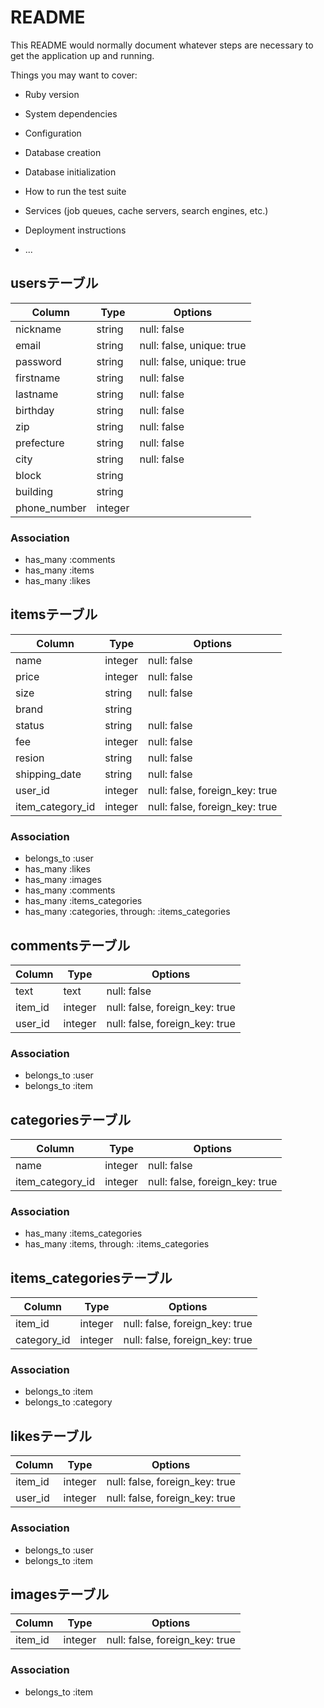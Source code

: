 # README

This README would normally document whatever steps are necessary to get the
application up and running.

Things you may want to cover:

* Ruby version

* System dependencies

* Configuration

* Database creation

* Database initialization

* How to run the test suite

* Services (job queues, cache servers, search engines, etc.)

* Deployment instructions

* ...

## usersテーブル

|Column|Type|Options|
|------|----|-------|
|nickname|string|null: false|
|email|string|null: false, unique: true|
|password|string|null: false, unique: true|
|firstname|string|null: false|
|lastname|string|null: false|
|birthday|string|null: false|
|zip|string|null: false|
|prefecture|string|null: false|
|city|string|null: false|
|block|string|
|building|string|
|phone_number|integer|


### Association
- has_many :comments
- has_many :items
- has_many :likes



## itemsテーブル

|Column|Type|Options|
|------|----|-------|
|name|integer|null: false|
|price|integer|null: false|
|size|string|null: false|
|brand|string|
|status|string|null: false|
|fee|integer|null: false|
|resion|string|null: false|
|shipping_date|string|null: false|
|user_id|integer|null: false, foreign_key: true|
|item_category_id|integer|null: false, foreign_key: true|

### Association
- belongs_to :user
- has_many :likes
- has_many :images
- has_many :comments
- has_many :items_categories
- has_many :categories, through:  :items_categories 



## commentsテーブル

|Column|Type|Options|
|------|----|-------|
|text|text|null: false|
|item_id|integer|null: false, foreign_key: true|
|user_id|integer|null: false, foreign_key: true|


### Association
- belongs_to :user
- belongs_to :item



## categoriesテーブル

|Column|Type|Options|
|------|----|-------|
|name|integer|null: false|
|item_category_id|integer|null: false, foreign_key: true|

### Association
- has_many :items_categories
- has_many :items, through:  :items_categories



## items_categoriesテーブル

|Column|Type|Options|
|------|----|-------|
|item_id|integer|null: false, foreign_key: true|
|category_id|integer|null: false, foreign_key: true|


### Association
- belongs_to :item
- belongs_to :category



## likesテーブル

|Column|Type|Options|
|------|----|-------|
|item_id|integer|null: false, foreign_key: true|
|user_id|integer|null: false, foreign_key: true|


### Association
- belongs_to :user
- belongs_to :item



## imagesテーブル

|Column|Type|Options|
|------|----|-------|
|item_id|integer|null: false, foreign_key: true|

### Association
- belongs_to :item
